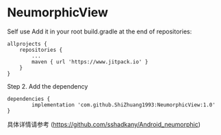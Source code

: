 # NeumorphicView
Self use
Add it in your root build.gradle at the end of repositories:

	allprojects {
		repositories {
			...
			maven { url 'https://www.jitpack.io' }
		}
	}
Step 2. Add the dependency

	dependencies {
	        implementation 'com.github.ShiZhuang1993:NeumorphicView:1.0'
	}
	
具体详情请参考    (https://github.com/sshadkany/Android_neumorphic)
